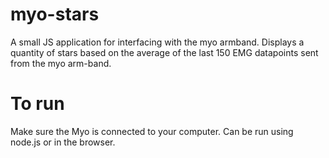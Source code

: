 # myo-stars
A small JS application for interfacing with the myo armband. Displays a quantity of stars based on the average of the last 150 EMG datapoints sent from the myo arm-band.

# To run
Make sure the Myo is connected to your computer. Can be run using node.js or in the browser.
